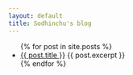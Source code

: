 ```yaml
---
layout: default
title: Sodhinchu's blog
---
```

<ul>
  {% for post in site.posts %}
    <li>
      <a href="{{ post.url }}">{{ post.title }}</a>
	  {{ post.excerpt }}
    </li>
  {% endfor %}
</ul>
